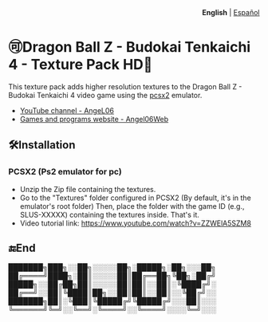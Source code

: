 <div align="right">
  <b>English</b> | <a href="README.es.md">Español</a> 
</div>

# 🉑Dragon Ball Z - Budokai Tenkaichi 4 - Texture Pack HD🐉
This texture pack adds higher resolution textures to the Dragon Ball Z - Budokai Tenkaichi 4 video game using the [pcsx2](https://pcsx2.net/) emulator.
- [YouTube channel - AngeL06](https://www.youtube.com/@AngeL06-p7v)
- [Games and programs website - Angel06Web](https://angel06a.github.io/Angel06Web/)
## 🛠️Installation
### PCSX2 (Ps2 emulator for pc)
- Unzip the Zip file containing the textures.
- Go to the "Textures" folder configured in PCSX2 (By default, it's in the emulator's root folder) Then, place the folder with the game ID (e.g., SLUS-XXXXX) containing the textures inside. That's it.
- Video tutorial link: https://www.youtube.com/watch?v=ZZWElA5SZM8
## 🔚End
███████╗███╗░░██╗░░░░░██╗░█████╗░██╗░░░██╗
██╔════╝████╗░██║░░░░░██║██╔══██╗╚██╗░██╔╝
█████╗░░██╔██╗██║░░░░░██║██║░░██║░╚████╔╝░
██╔══╝░░██║╚████║██╗░░██║██║░░██║░░╚██╔╝░░
███████╗██║░╚███║╚█████╔╝╚█████╔╝░░░██║░░░
╚══════╝╚═╝░░╚══╝░╚════╝░░╚════╝░░░░╚═╝░░░
